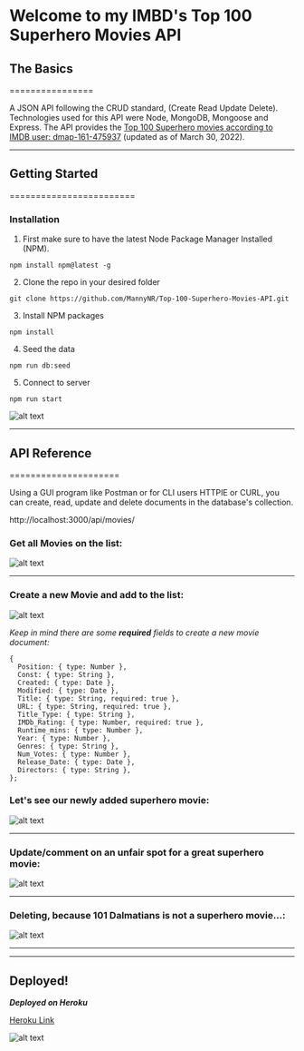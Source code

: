 # Welcome to my IMBD's Top 100 Superhero Movies API

## The Basics

================

A JSON API following the CRUD standard, (Create Read Update Delete). Technologies used for this API were Node, MongoDB, Mongoose and Express. The API provides the [Top 100 Superhero movies according to IMDB user: dmap-161-475937](https://www.imdb.com/list/ls008583762/) (updated as of March 30, 2022).

---

## Getting Started

========================

### Installation

1. First make sure to have the latest Node Package Manager Installed (NPM).

```
npm install npm@latest -g
```

2. Clone the repo in your desired folder

```
git clone https://github.com/MannyNR/Top-100-Superhero-Movies-API.git
```

3. Install NPM packages

```
npm install
```

4. Seed the data

```
npm run db:seed
```

5. Connect to server

```
npm run start
```

![alt text](./Readme%20screenshots/boom.gif "Off you go!")

---

## API Reference

=====================

Using a GUI program like Postman or for CLI users HTTPIE or CURL, you can create, read, update and delete documents in the database's collection.

http://localhost:3000/api/movies/

### Get **all** Movies on the list:

![alt text](./Readme%20screenshots/Get%20All.png "Get (read) all movies on the list")

---

### Create a new Movie and add to the list:

![alt text](./Readme%20screenshots/Create.png "Create a new movie document and add it to the list")

_Keep in mind there are some **required** fields to create a new movie document:_

```
{
  Position: { type: Number },
  Const: { type: String },
  Created: { type: Date },
  Modified: { type: Date },
  Title: { type: String, required: true },
  URL: { type: String, required: true },
  Title_Type: { type: String },
  IMDb_Rating: { type: Number, required: true },
  Runtime_mins: { type: Number },
  Year: { type: Number },
  Genres: { type: String },
  Num_Votes: { type: Number },
  Release_Date: { type: Date },
  Directors: { type: String },
};
```

### Let's see our newly added superhero movie:

![alt text](./Readme%20screenshots/Get%20after%20creating.png "Our newly added movie")

---

### Update/comment on an unfair spot for a great superhero movie:

![alt text](./Readme%20screenshots/Update.png "Our updated movie Title_Type")

---

### Deleting, because 101 Dalmatians is not a superhero movie...:

![alt text](./Readme%20screenshots/Delete.png "Confirming the deletion of 101 Dalmatians")

---

---

## **Deployed!**

**_Deployed on Heroku_**

[Heroku Link](https://top100-superhero-movie-api.herokuapp.com/api/movies)


![alt text](./Readme%20screenshots/sbob.gif "See ya later!")
